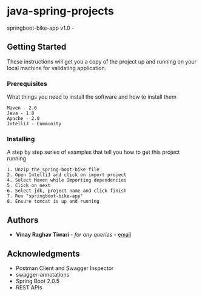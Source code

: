 # java-spring-projects

springboot-bike-app v1.0 - 


## Getting Started

These instructions will get you a copy of the project up and running on your local machine for validating application. 

### Prerequisites

What things you need to install the software and how to install them

```
Maven - 2.0
Java - 1.8
Apache - 2.0
IntelliJ - Community
```

### Installing

A step by step series of examples that tell you how to get this project running


```
1. Unzip the spring-boot-bike file
2. Open IntelliJ and click on import project
4. Select Maven while Importing dependencies 
5. Click on next 
6. Select jdk, project name and click finish
7. Run "springboot-bike-app"
8. Ensure tomcat is up and running
```


## Authors

* **Vinay Raghav  Tiwari** - *for any queries* - [email](mailto:vinns.raghav@gmail.com?Subject=Questions)


## Acknowledgments

* Postman Client and Swagger Inspector
* swagger-annotations
* Spring Boot 2.0.5
* REST APIs 
